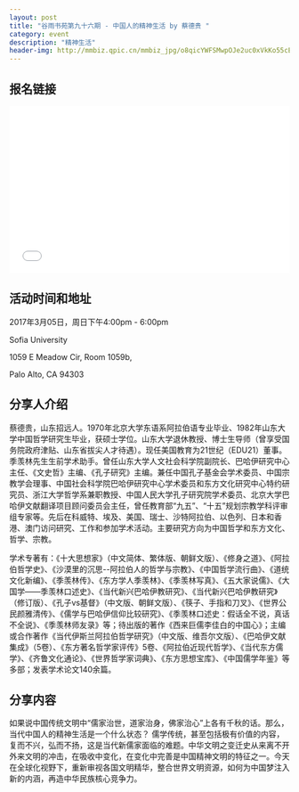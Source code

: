 ```yaml
---
layout: post
title: "谷雨书苑第九十六期 - 中国人的精神生活 by 蔡德贵 "
category: event
description: "精神生活"
header-img: http://mmbiz.qpic.cn/mmbiz_jpg/o8qicYWFSMwpOJe2uc0xVkKo55cENPNN950z1Xwfibh1yRE5rqrQDicqd1raiaAAib929cb5dusrCicjFWGibMwK7LUaw/640?wx_fmt=jpeg
---
```


## 报名链接
<div style="width:100%; text-align:left;" ><iframe src="//eventbrite.com/tickets-external?eid=32428691088&ref=etckt" frameborder="0" height="300" width="100%" vspace="0" hspace="0" marginheight="5" marginwidth="5" scrolling="auto" allowtransparency="true"></iframe></div>

## 活动时间和地址
2017年3月05日，周日下午4:00pm - 6:00pm

Sofia University 

1059 E Meadow Cir, Room 1059b,

Palo Alto, CA 94303

## 分享人介绍
蔡德贵，山东招远人。1970年北京大学东语系阿拉伯语专业毕业、1982年山东大学中国哲学研究生毕业，获硕士学位。山东大学退休教授、博士生导师（曾享受国务院政府津贴、山东省拔尖人才待遇）。现任美国教育为21世纪（EDU21）董事。季羡林先生生前学术助手。曾任山东大学人文社会科学院副院长、巴哈伊研究中心主任、《文史哲》主编、《孔子研究》主编。兼任中国孔子基金会学术委员、中国宗教学会理事、中国社会科学院巴哈伊研究中心学术委员和东方文化研究中心特约研究员、浙江大学哲学系兼职教授、中国人民大学孔子研究院学术委员、北京大学巴哈伊文献翻译项目顾问委员会主任，曾任教育部“九五”、“十五”规划宗教学科评审组专家等。先后在科威特、埃及、美国、瑞士、沙特阿拉伯、以色列、日本和香港、澳门访问研究、工作和参加学术活动。主要研究方向为中国哲学和东方文化、哲学、宗教。

学术专著有：《十大思想家》（中文简体、繁体版、朝鲜文版）、《修身之道》、《阿拉伯哲学史》、《沙漠里的沉思--阿拉伯人的哲学与宗教》、《中国哲学流行曲》、《道统文化新编》、《季羡林传》、《东方学人季羡林》、《季羡林写真》、《五大家说儒》、《大国学——季羡林口述史》、《当代新兴巴哈伊教研究》、《当代新兴巴哈伊教研究》（修订版）、《孔子vs基督》（中文版、朝鲜文版）、《筷子、手指和刀叉》、《世界公民颜雅清传》、《儒学与巴哈伊信仰比较研究》、《季羡林口述史：假话全不说，真话不全说》、《季羡林师友录》等；待出版的著作《西来巨儒李佳白的中国心》；主编或合作著作《当代伊斯兰阿拉伯哲学研究》（中文版、维吾尔文版）、《巴哈伊文献集成》（5卷）、《东方著名哲学家评传》5卷、《阿拉伯近现代哲学》、《当代东方儒学》、《齐鲁文化通论》、《世界哲学家词典》、《东方思想宝库》、《中国儒学年鉴》等多部；发表学术论文140余篇。

## 分享内容
如果说中国传统文明中“儒家治世，道家治身，佛家治心”上各有千秋的话。那么，当代中国人的精神生活是一个什么状态？
儒学传统，甚至包括极有价值的内容，复而不兴，弘而不扬，这是当代新儒家面临的难题。中华文明之变迁史从来离不开外来文明的冲击，在吸收中变化，在变化中完善是中国精神文明的特征之一。今天在全球化视野下，重新审视各国文明精华，整合世界文明资源，如何为中国梦注入新的内涵，再造中华民族核心竞争力。
